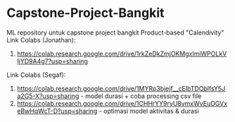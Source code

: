 # Capstone-Project-Bangkit
ML repository untuk capstone project bangkit Product-based "Calendivity"<br>
Link Colabs (Jonathan): 
1. https://colab.research.google.com/drive/1rkZeDkZmjOKMgxImiWPOLkVIjYD9A4g7?usp=sharing

Link Colabs (Segaf):  
1. https://colab.research.google.com/drive/1MYRp3bjejf__cEIbTDOblfsY5Ja2G5-X?usp=sharing - model durasi + coba processing csv file
2. https://colab.research.google.com/drive/1CHHrYY9ryU8vmxWvEuOGVxeBwHqWcT-D?usp=sharing - optimasi model aktivitas & durasi 

